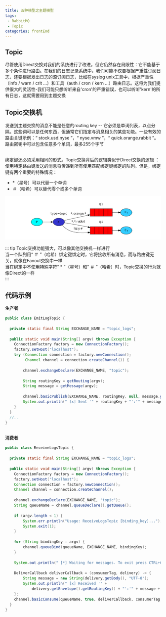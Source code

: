 ```yaml
---
title: 五种模型之主题模型
tags: 
 - RabbitMQ
 - Topic
categories: frontEnd
---
```


## Topic
尽管使用Direct交换对我们的系统进行了改进，但它仍然存在局限性：它不能基于多个条件进行路由。在我们的日志记录系统中，我们可能不仅要根据严重性订阅日志，还要根据发出日志的源订阅日志，比如在syslog unix工具中，根据严重性（info / warn / crit ...）和工具（auth / cron / kern ...）路由日志。这将为我们提供很大的灵活性-我们可能只想听听来自'cron'的严重错误，也可以听听'kern'的所有日志，这就需要用到主题交换

## Topic交换机
发送到主题交换的消息不能是任意的routing key -- 它必须是单词列表，以点分隔。这些词可以是任何东西，但通常它们指定与消息相关的某些功能。一些有效的路由关键示例：“ stock.usd.nyse ”，“ nyse.vmw ”，“ quick.orange.rabbit ”。路由密钥中可以包含任意多个单词，最多255个字节

&emsp;  
绑定键还必须采用相同的形式。Topic交换背后的逻辑类似于Direct交换的逻辑 ：使用特定路由键发送的消息将传递到所有使用匹配绑定键绑定的队列。但是，绑定键有两个重要的特殊情况：
* *（星号）可以代替一个单词
* ＃（哈希）可以替代零个或多个单词

![](../../.vuepress/public/img/202002252350.png)   

::: tip
Topic交换功能强大，可以像其他交换机一样进行  
当一个队列用“ ＃ ”（哈希）绑定键绑定时，它将接收所有消息，而与路由键无关，就像在Fanout交换中一样  
当在绑定中不使用特殊字符“ * ”（星号）和“ ＃ ”（哈希）时，Topic交换的行为就像Direct的一样  
::: 

## 代码示例
**生产者**
```java
public class EmitLogTopic {

  private static final String EXCHANGE_NAME = "topic_logs";

  public static void main(String[] argv) throws Exception {
    ConnectionFactory factory = new ConnectionFactory();
    factory.setHost("localhost");
    try (Connection connection = factory.newConnection();
         Channel channel = connection.createChannel()) {

        channel.exchangeDeclare(EXCHANGE_NAME, "topic");

        String routingKey = getRouting(argv);
        String message = getMessage(argv);

        channel.basicPublish(EXCHANGE_NAME, routingKey, null, message.getBytes("UTF-8"));
        System.out.println(" [x] Sent '" + routingKey + "':'" + message + "'");
    }
  }
  //..
}
```

&emsp;    
**消费者**
```java
public class ReceiveLogsTopic {

  private static final String EXCHANGE_NAME = "topic_logs";

  public static void main(String[] argv) throws Exception {
    ConnectionFactory factory = new ConnectionFactory();
    factory.setHost("localhost");
    Connection connection = factory.newConnection();
    Channel channel = connection.createChannel();

    channel.exchangeDeclare(EXCHANGE_NAME, "topic");
    String queueName = channel.queueDeclare().getQueue();

    if (argv.length < 1) {
        System.err.println("Usage: ReceiveLogsTopic [binding_key]...");
        System.exit(1);
    }

    for (String bindingKey : argv) {
        channel.queueBind(queueName, EXCHANGE_NAME, bindingKey);
    }

    System.out.println(" [*] Waiting for messages. To exit press CTRL+C");

    DeliverCallback deliverCallback = (consumerTag, delivery) -> {
        String message = new String(delivery.getBody(), "UTF-8");
        System.out.println(" [x] Received '" +
            delivery.getEnvelope().getRoutingKey() + "':'" + message + "'");
    };
    channel.basicConsume(queueName, true, deliverCallback, consumerTag -> { });
  }
}
```